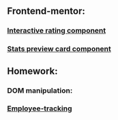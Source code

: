 ## Frontend-mentor:
### [Interactive rating component](https://agitagit.github.io/IITC/2024-10/interactive-rating-component-main)

### [Stats preview card component](https://agitagit.github.io/IITC/docs/HW11)

## Homework:
### DOM manipulation:
### [Employee-tracking](https://agitagit.github.io/IITC/docs/employee_system)

